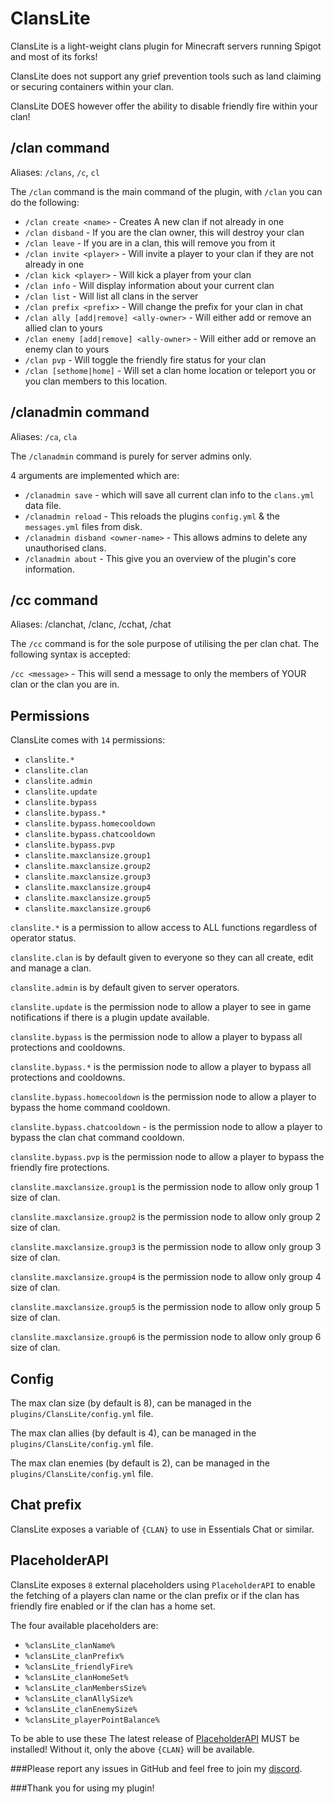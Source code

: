 # ClansLite
ClansLite is a light-weight clans plugin for Minecraft servers running Spigot and most of its forks!

ClansLite does not support any grief prevention tools such as land claiming or securing containers within your clan.

ClansLite DOES however offer the ability to disable friendly fire within your clan!

## /clan command
Aliases: `/clans`, `/c`, `cl`  
  
The `/clan` command is the main command of the plugin, with `/clan` you can do the following:
* `/clan create <name>` - Creates A new clan if not already in one
* `/clan disband` - If you are the clan owner, this will destroy your clan
* `/clan leave` - If you are in a clan, this will remove you from it
* `/clan invite <player>` - Will invite a player to your clan if they are not already in one
* `/clan kick <player>` - Will kick a player from your clan
* `/clan info` - Will display information about your current clan
* `/clan list` - Will list all clans in the server
* `/clan prefix <prefix>` - Will change the prefix for your clan in chat
* `/clan ally [add|remove] <ally-owner>` - Will either add or remove an allied clan to yours
* `/clan enemy [add|remove] <ally-owner>` - Will either add or remove an enemy clan to yours
* `/clan pvp` - Will toggle the friendly fire status for your clan
* `/clan [sethome|home]` - Will set a clan home location or teleport you or you clan members to this location.

## /clanadmin command
Aliases: `/ca`, `cla`

The `/clanadmin` command is purely for server admins only. 

4 arguments are implemented which are: 
* `/clanadmin save` - which will save all current clan info to the `clans.yml` data file.  
* `/clanadmin reload` - This reloads the plugins `config.yml` & the `messages.yml` files from disk.
* `/clanadmin disband <owner-name>` - This allows admins to delete any unauthorised clans.
* `/clanadmin about` - This give you an overview of the plugin's core information.

## /cc command
Aliases: /clanchat, /clanc, /cchat, /chat

The `/cc` command is for the sole purpose of utilising the per clan chat. The following syntax is accepted:

`/cc <message>` - This will send a message to only the members of YOUR clan or the clan you are in.

## Permissions
ClansLite comes with `14` permissions:
* `clanslite.*`
* `clanslite.clan`
* `clanslite.admin`
* `clanslite.update`
* `clanslite.bypass`
* `clanslite.bypass.*`
* `clanslite.bypass.homecooldown`
* `clanslite.bypass.chatcooldown`
* `clanslite.bypass.pvp`
* `clanslite.maxclansize.group1`
* `clanslite.maxclansize.group2`
* `clanslite.maxclansize.group3`
* `clanslite.maxclansize.group4`
* `clanslite.maxclansize.group5`
* `clanslite.maxclansize.group6`

`clanslite.*` is a permission to allow access to ALL functions regardless of operator status.

`clanslite.clan` is by default given to everyone so they can all create, edit and manage a clan.  

`clanslite.admin` is by default given to server operators.

`clanslite.update` is the permission node to allow a player to see in game notifications if there is a plugin update available.

`clanslite.bypass` is the permission node to allow a player to bypass all protections and cooldowns.

`clanslite.bypass.*` is the permission node to allow a player to bypass all protections and cooldowns.

`clanslite.bypass.homecooldown` is the permission node to allow a player to bypass the home command cooldown.

`clanslite.bypass.chatcooldown` - is the permission node to allow a player to bypass the clan chat command cooldown.

`clanslite.bypass.pvp` is the permission node to allow a player to bypass the friendly fire protections.

`clanslite.maxclansize.group1` is the permission node to allow only group 1 size of clan.

`clanslite.maxclansize.group2` is the permission node to allow only group 2 size of clan.

`clanslite.maxclansize.group3` is the permission node to allow only group 3 size of clan.

`clanslite.maxclansize.group4` is the permission node to allow only group 4 size of clan.

`clanslite.maxclansize.group5` is the permission node to allow only group 5 size of clan.

`clanslite.maxclansize.group6` is the permission node to allow only group 6 size of clan.

## Config
The max clan size (by default is 8), can be managed in the `plugins/ClansLite/config.yml` file.

The max clan allies (by default is 4), can be managed in the `plugins/ClansLite/config.yml` file.

The max clan enemies (by default is 2), can be managed in the `plugins/ClansLite/config.yml` file.

## Chat prefix
ClansLite exposes a variable of `{CLAN}` to use in Essentials Chat or similar.

## PlaceholderAPI
ClansLite exposes `8` external placeholders using `PlaceholderAPI` to enable the fetching of a players clan name or the clan prefix or if the clan has friendly fire enabled or if the clan has a home set.

The four available placeholders are:
* `%clansLite_clanName%`
* `%clansLite_clanPrefix%`
* `%clansLite_friendlyFire%`
* `%clansLite_clanHomeSet%`
* `%clansLite_clanMembersSize%`
* `%clansLite_clanAllySize%`
* `%clansLite_clanEnemySize%`
* `%clansLite_playerPointBalance%`

To be able to use these The latest release of [PlaceholderAPI](https://www.spigotmc.org/resources/placeholderapi.6245/) MUST be installed!  Without it, only the above `{CLAN}` will be available.

###Please report any issues in GitHub and feel free to join my [discord](https://discord.gg/crapticraft).

###Thank you for using my plugin!
